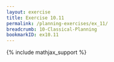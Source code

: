 ```yaml
---
layout: exercise
title: Exercise 10.11
permalink: /planning-exercises/ex_11/
breadcrumb: 10-Classical-Planning
bookmarkID: ex10.11
---
```


{% include mathjax_support %}
